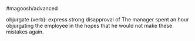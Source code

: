 #magoosh/advanced

objurgate (verb): express strong disapproval of 
The manager spent an hour objurgating the employee in the hopes that he would not make these 
mistakes again. 
